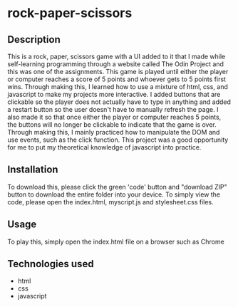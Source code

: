 # rock-paper-scissors

## Description
This is a rock, paper, scissors game with a UI added to it that I made while self-learning programming through a website called The Odin Project and this was one of the assignments. This game is played until either the player or computer reaches a score of 5 points and whoever gets to 5 points first wins. Through making this, I learned how to use a mixture of html, css, and javascript to make my projects more interactive. I added buttons that are clickable so the player does not actually have to type in anything and added a restart button so the user doesn't have to manually refresh the page. I also made it so that once either the player or computer reaches 5 points, the buttons will no longer be clickable to indicate that the game is over. Through making this, I mainly practiced how to manipulate the DOM and use events, such as the click function. This project was a good opportunity for me to put my theoretical knowledge of javascript into practice.

## Installation
To download this, please click the green 'code' button and "download ZIP" button to download the entire folder into your device. To simply view the code, please open the index.html, myscript.js and stylesheet.css files.

## Usage
To play this, simply open the index.html file on a browser such as Chrome

## Technologies used
- html
- css
- javascript
